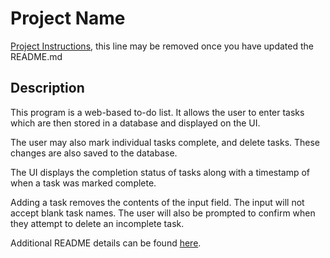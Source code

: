 # Project Name

[Project Instructions](./INSTRUCTIONS.md), this line may be removed once you have updated the README.md

## Description

This program is a web-based to-do list. It allows the user to enter tasks which are then stored in a database and displayed on the UI. 

The user may also mark individual tasks complete, and delete tasks. These changes are also saved to the database. 

The UI displays the completion status of tasks along with a timestamp of when a task was marked complete.

Adding a task removes the contents of the input field. The input will not accept blank task names. The user will also be prompted to confirm when they attempt to delete an incomplete task.

Additional README details can be found [here](https://github.com/PrimeAcademy/readme-template/blob/master/README.md).
